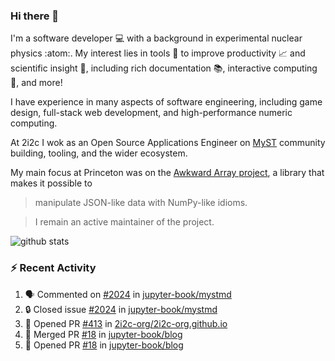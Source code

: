 ### Hi there 👋 

I'm a software developer 💻 with a background in experimental nuclear physics :atom:. My interest lies in tools :wrench: to improve productivity :chart_with_upwards_trend: and scientific insight :telescope:, including rich documentation 📚, interactive computing 🧮, and more! 

I have experience in many aspects of software engineering, including game design, full-stack web development, and high-performance numeric computing. 

At 2i2c I wok as an Open Source Applications Engineer on [MyST](https://github.com/jupyter-book/mystmd) community building, tooling, and the wider ecosystem. 

My main focus at Princeton was on the [Awkward Array project](awkward-array.org/), a library that makes it possible to 
> manipulate JSON-like data with NumPy-like idioms.

> I remain an active maintainer of the project. 

![github stats](https://github-readme-stats.vercel.app/api?username=agoose77&show_icons=true&hide_rank=true&hide_title=true&bg_color=30,e76445,904e95&text_color=efe3ec&icon_color=efe3ec)
<!--
**agoose77/agoose77** is a ✨ _special_ ✨ repository because its `README.md` (this file) appears on your GitHub profile.

Here are some ideas to get you started:

- 🔭 I’m currently working on ...
- 🌱 I’m currently learning ...
- 👯 I’m looking to collaborate on ...
- 🤔 I’m looking for help with ...
- 💬 Ask me about ...
- 📫 How to reach me: ...
- 😄 Pronouns: ...
- ⚡ Fun fact: ...
-->

### :zap: Recent Activity

<!--START_SECTION:activity-->
1. 🗣 Commented on [#2024](https://github.com/jupyter-book/mystmd/issues/2024#issuecomment-2904855703) in [jupyter-book/mystmd](https://github.com/jupyter-book/mystmd)
2. 🔒 Closed issue [#2024](https://github.com/jupyter-book/mystmd/issues/2024) in [jupyter-book/mystmd](https://github.com/jupyter-book/mystmd)
3. 💪 Opened PR [#413](https://github.com/2i2c-org/2i2c-org.github.io/pull/413) in [2i2c-org/2i2c-org.github.io](https://github.com/2i2c-org/2i2c-org.github.io)
4. 🎉 Merged PR [#18](https://github.com/jupyter-book/blog/pull/18) in [jupyter-book/blog](https://github.com/jupyter-book/blog)
5. 💪 Opened PR [#18](https://github.com/jupyter-book/blog/pull/18) in [jupyter-book/blog](https://github.com/jupyter-book/blog)
<!--END_SECTION:activity-->

